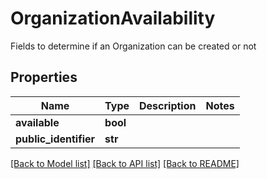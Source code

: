 # OrganizationAvailability

Fields to determine if an Organization can be created or not
## Properties
Name | Type | Description | Notes
------------ | ------------- | ------------- | -------------
**available** | **bool** |  | 
**public_identifier** | **str** |  | 

[[Back to Model list]](../README.md#documentation-for-models) [[Back to API list]](../README.md#documentation-for-api-endpoints) [[Back to README]](../README.md)


